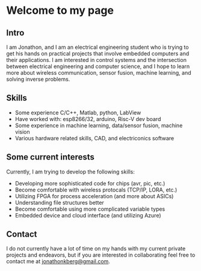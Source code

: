 # Welcome to my page

## Intro
I am Jonathon, and I am an electrical engineering student who is trying to get his hands on practical projects that involve embedded computers and their applications. I am interested in control systems and the intersection between electrical engineering and computer science, and I hope to learn more about wireless communication, sensor fusion, machine learning, and solving inverse problems.

## Skills
* Some experience C/C++, Matlab, python, LabView
* Have worked with: esp8266/32, arduino, Risc-V dev board
* Some experience in machine learning, data/sensor fusion, machine vision
* Various hardware related skills, CAD, and electriconics software

## Some current interests
Currently, I am trying to develop the following skills:
* Developing more sophisticated code for chips (avr, pic, etc.)
* Become comfortable with wireless protocals (TCP/IP, LORA, etc.)
* Utilizing FPGA for process acceleration (and more about ASICs)
* Understanding file structures better
* Become comfortable using more complicated variable types
* Embedded device and cloud interface (and utilizing Azure)

## Contact
I do not currently have a lot of time on my hands with my current private projects and endeavors, but if you are interested in collaborating feel free to contact me at jonathonkberg@gmail.com.

<!---
- 👋 Hi, I’m @jonathonkberg
- 👀 I’m interested in ...
- 🌱 I’m currently learning ...
- 💞️ I’m looking to collaborate on ...
- 📫 How to reach me ...
--->


<!---
this is how to make a comment
--->
